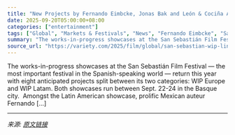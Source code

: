 ```yaml
---
title: "New Projects by Fernando Eimbcke, Jonas Bak and León & Cociña Amongst San Sebastián WIP Lineup"
date: 2025-09-20T05:00:00+08:00
categories: ["entertainment"]
tags: ["Global", "Markets & Festivals", "News", "Fernando Eimbcke", "San Sebastian Film Festival"]
summary: "The works-in-progress showcases at the San Sebastián Film Festival — the most important festival in the Spanish-speaking world — return this year with eight anticipated projects split between its two "
source_url: "https://variety.com/2025/film/global/san-sebastian-wip-lineup-2025-1236524243/"
---
```


The works-in-progress showcases at the San Sebastián Film Festival — the most important festival in the Spanish-speaking world — return this year with eight anticipated projects split between its two categories: WIP Europe and WIP Latam. Both showcases run between Sept. 22-24 in the Basque city.&#160; Amongst the Latin American showcase, prolific Mexican auteur Fernando [&#8230;]

---

*来源: [原文链接](https://variety.com/2025/film/global/san-sebastian-wip-lineup-2025-1236524243/)*
